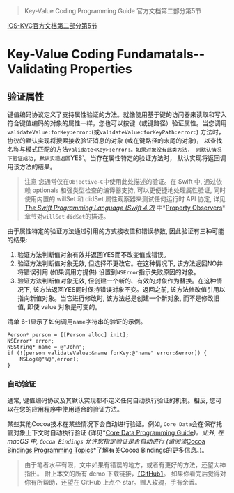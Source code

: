 > Key-Value Coding Programming Guide 官方文档第二部分第5节


[iOS-KVC官方文档第二部分第5节](https://developer.apple.com/library/archive/documentation/Cocoa/Conceptual/KeyValueCoding/ValidatingProperties.html#//apple_ref/doc/uid/10000107i-CH18-SW1)

# Key-Value Coding Fundamatals--Validating Properties

## 验证属性

键值编码协议定义了支持属性验证的方法。就像使用基于键的访问器来读取和写入符合键值编码的对象的属性一样，您也可以按键（或键路径）验证属性。当您调用`validateValue:forKey:error:`(或`validateValue:forKeyPath:error:`) 方法时， 协议的默认实现将搜索接收验证消息的对象 (或在键路径的末尾的对象)， 以查找名称与模式匹配的方法`validate<Key>:error:。如果对象没有此类方法， 则默认情况下验证成功, 默认实现返回`YES`。当存在属性特定的验证方法时， 默认实现将返回调用该方法的结果。

> 注意
> 您通常仅在`Objective-C`中使用此处描述的验证。在 Swift 中, 通过依赖 optionals 和强类型检查的编译器支持, 可以更便捷地处理属性验证, 同时使用内置的 willSet 和 didSet 属性观察器来测试任何运行时 API 协定, 详见
> *[The Swift Programming Language (Swift 4.2)](https://docs.swift.org/swift-book/index.html#//apple_ref/doc/uid/TP40014097)*
> 中*[Property Observers](https://docs.swift.org/swift-book/LanguageGuide/Properties.html#//apple_ref/doc/uid/TP40014097-CH14-ID262)*章节对`willSet` `didSet`的描述。

由于属性特定的验证方法通过引用的方式接收值和错误参数, 因此验证有三种可能的结果:

1.  验证方法判断值对象有效并返回YES而不改变值或错误。
2.  验证方法判断值对象无效, 但选择不更改它。在这种情况下, 该方法返回NO并将错误引用 (如果调用方提供) 设置到`NSError`指示失败原因的对象。
3.  验证方法判断值对象无效, 但创建一个新的、有效的对象作为替换。在这种情况下, 该方法返回YES同时保持错误对象不变。返回之前, 该方法修改值引用以指向新值对象。当它进行修改时, 该方法总是创建一个新对象, 而不是修改旧值, 即使 value 对象是可变的。

清单 6-1显示了如何调用`name`字符串的验证的示例。

```objc
Person* person = [[Person alloc] init];
NSError* error;
NSString* name = @"John";
if (![person validateValue:&name forKey:@"name" error:&error]) {
    NSLog(@"%@",error);
}
```

### 自动验证

通常, 键值编码协议及其默认实现都不定义任何自动执行验证的机制。相反, 您可以在您的应用程序中使用适合的验证方法。

某些其他Cocoa技术在某些情况下会自动进行验证。例如, `Core Data`会在保存托管对象上下文时自动执行验证 (详见*[Core Data Programming Guide](https://developer.apple.com/library/archive/documentation/Cocoa/Conceptual/CoreData/index.html#//apple_ref/doc/uid/TP40001075)*)。此外, 在 macOS 中, `Cocoa Bindings` 允许您指定验证是否自动进行 (请阅读*[Cocoa Bindings Programming Topics](https://developer.apple.com/library/archive/documentation/Cocoa/Conceptual/CocoaBindings/CocoaBindings.html#//apple_ref/doc/uid/10000167i)*了解有关Cocoa Bindings的更多信息。)。

 > 由于笔者水平有限，文中如果有错误的地方，或者有更好的方法，还望大神指出。
附上本文的所有 demo 下载链接，[【GitHub】]()。
如果你看完后觉得对你有所帮助，还望在 GitHub 上点个 star。赠人玫瑰，手有余香。
